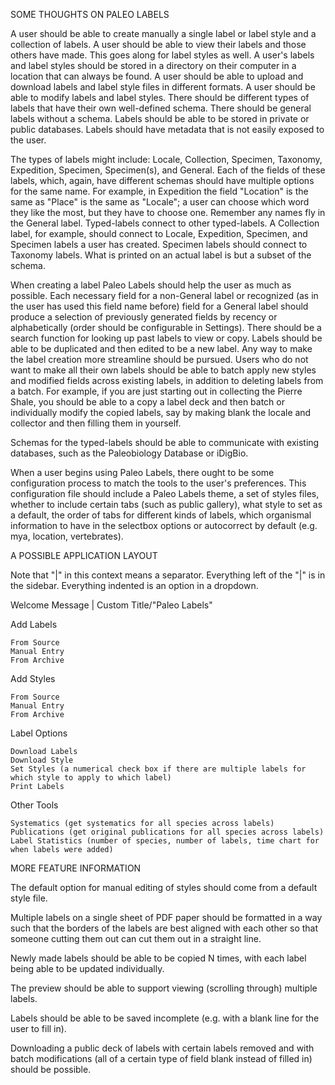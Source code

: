 SOME THOUGHTS ON PALEO LABELS

A user should be able to create manually a single label or label style and a collection of labels. A user should be able to view their labels and those others have made. This goes along for label styles as well. A user's labels and label styles should be stored in a directory on their computer in a location that can always be found. A user should be able to upload and download labels and label style files in different formats. A user should be able to modify labels and label styles. There should be different types of labels that have their own well-defined schema. There should be general labels without a schema. Labels should be able to be stored in private or public databases. Labels should have metadata that is not easily exposed to the user.

The types of labels might include: Locale, Collection, Specimen, Taxonomy, Expedition, Specimen, Specimen(s), and General. Each of the fields of these labels, which, again, have different schemas should have multiple options for the same name. For example, in Expedition the field "Location" is the same as "Place" is the same as "Locale"; a user can choose which word they like the most, but they have to choose one. Remember any names fly in the General label. Typed-labels connect to other typed-labels. A Collection label, for example, should connect to Locale, Expedition, Specimen, and Specimen labels a user has created. Specimen labels should connect to Taxonomy labels. What is printed on an actual label is but a subset of the schema.

When creating a label Paleo Labels should help the user as much as possible. Each necessary field for a non-General label or recognized (as in the user has used this field name before) field for a General label should produce a selection of previously generated fields by recency or alphabetically (order should be configurable in Settings). There should be a search function for looking up past labels to view or copy. Labels should be able to be duplicated and then edited to be a new label. Any way to make the label creation more streamline should be pursued. Users who do not want to make all their own labels should be able to batch apply new styles and modified fields across existing labels, in addition to deleting labels from a batch. For example, if you are just starting out in collecting the Pierre Shale, you should be able to a copy a label deck and then batch or individually modify the copied labels, say by making blank the locale and collector and then filling them in yourself.

Schemas for the typed-labels should be able to communicate with existing databases, such as the Paleobiology Database or iDigBio.

When a user begins using Paleo Labels, there ought to be some configuration process to match the tools to the user's preferences. This configuration file should include a Paleo Labels theme, a set of styles files, whether to include certain tabs (such as public gallery), what style to set as a default, the order of tabs for different kinds of labels, which organismal information to have in the selectbox options or autocorrect by default (e.g. mya, location, vertebrates).

A POSSIBLE APPLICATION LAYOUT

Note that "|" in this context means a separator. Everything left of the "|" is in the sidebar. Everything indented is an option in a dropdown.

Welcome Message | Custom Title/"Paleo Labels"

Add Labels

    From Source
    Manual Entry
    From Archive

Add Styles

    From Source
    Manual Entry
    From Archive

Label Options

    Download Labels
    Download Style
    Set Styles (a numerical check box if there are multiple labels for which style to apply to which label)
    Print Labels

Other Tools

    Systematics (get systematics for all species across labels)
    Publications (get original publications for all species across labels)
    Label Statistics (number of species, number of labels, time chart for when labels were added)


MORE FEATURE INFORMATION

The default option for manual editing of styles should come from a default style file.

Multiple labels on a single sheet of PDF paper should be formatted in a way such that the borders of the labels are best aligned with each other so that someone cutting them out can cut them out in a straight line.

Newly made labels should be able to be copied N times, with each label being able to be updated individually.

The preview should be able to support viewing (scrolling through) multiple labels.

Labels should be able to be saved incomplete (e.g. with a blank line for the user to fill in).

Downloading a public deck of labels with certain labels removed and with batch modifications (all of a certain type of field blank instead of filled in) should be possible.
